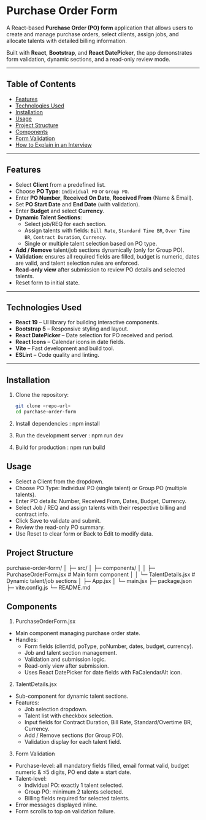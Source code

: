 # Purchase Order Form

A React-based **Purchase Order (PO) form** application that allows users to create and manage purchase orders, select clients, assign jobs, and allocate talents with detailed billing information.  

Built with **React**, **Bootstrap**, and **React DatePicker**, the app demonstrates form validation, dynamic sections, and a read-only review mode.  

---

## Table of Contents

- [Features](#features)  
- [Technologies Used](#technologies-used)  
- [Installation](#installation)  
- [Usage](#usage)  
- [Project Structure](#project-structure)  
- [Components](#components)  
- [Form Validation](#form-validation)  
- [How to Explain in an Interview](#how-to-explain-in-an-interview)  

---

## Features

- Select **Client** from a predefined list.  
- Choose **PO Type**: `Individual PO` or `Group PO`.  
- Enter **PO Number**, **Received On Date**, **Received From** (Name & Email).  
- Set **PO Start Date** and **End Date** (with validation).  
- Enter **Budget** and select **Currency**.  
- **Dynamic Talent Sections**:  
  - Select job/REQ for each section.  
  - Assign talents with fields: `Bill Rate`, `Standard Time BR`, `Over Time BR`, `Contract Duration`, `Currency`.  
  - Single or multiple talent selection based on PO type.  
- **Add / Remove** talent/job sections dynamically (only for Group PO).  
- **Validation**: ensures all required fields are filled, budget is numeric, dates are valid, and talent selection rules are enforced.  
- **Read-only view** after submission to review PO details and selected talents.  
- Reset form to initial state.  

---

## Technologies Used

- **React 19** – UI library for building interactive components.  
- **Bootstrap 5** – Responsive styling and layout.  
- **React DatePicker** – Date selection for PO received and period.  
- **React Icons** – Calendar icons in date fields.  
- **Vite** – Fast development and build tool.  
- **ESLint** – Code quality and linting.  

---

## Installation

1. Clone the repository:  
   ```bash
   git clone <repo-url>
   cd purchase-order-form

2. Install dependencies : npm install

3. Run the development server :  npm run dev

4. Build for production : npm run build


## Usage

- Select a Client from the dropdown.
- Choose PO Type: Individual PO (single talent) or Group PO (multiple talents).
- Enter PO details: Number, Received From, Dates, Budget, Currency.
- Select Job / REQ and assign talents with their respective billing and contract info.
- Click Save to validate and submit.
- Review the read-only PO summary.
- Use Reset to clear form or Back to Edit to modify data.

## Project Structure

purchase-order-form/
│
├─ src/
│  ├─ components/
│  │  ├─ PurchaseOrderForm.jsx   # Main form component
│  │  └─ TalentDetails.jsx       # Dynamic talent/job sections
│  ├─ App.jsx
│  └─ main.jsx
├─ package.json
├─ vite.config.js
└─ README.md

## Components

1. PurchaseOrderForm.jsx

- Main component managing purchase order state.
- Handles:
  - Form fields (clientId, poType, poNumber, dates, budget, currency).
  - Job and talent section management.
  - Validation and submission logic.
  - Read-only view after submission.
  - Uses React DatePicker for date fields with FaCalendarAlt icon.


2. TalentDetails.jsx

- Sub-component for dynamic talent sections.
- Features:
    - Job selection dropdown.
    - Talent list with checkbox selection.
    - Input fields for Contract Duration, Bill Rate, Standard/Overtime BR, Currency.
    - Add / Remove sections (for Group PO).
    - Validation display for each talent field.

3. Form Validation
- Purchase-level: all mandatory fields filled, email format valid, budget numeric & ≤5 digits, PO end date ≥ start date.
- Talent-level:
    - Individual PO: exactly 1 talent selected.
    - Group PO: minimum 2 talents selected.
    - Billing fields required for selected talents.
- Error messages displayed inline.
- Form scrolls to top on validation failure.